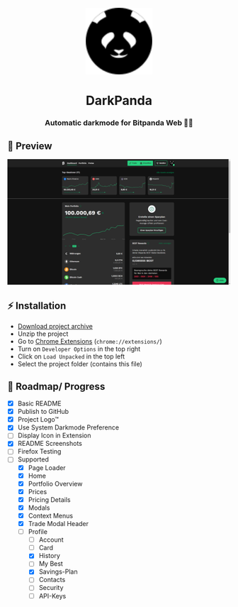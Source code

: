 <p align="center">
  <img height="150" src="./panda.svg">
  <h1 align="center">DarkPanda</h1>
  <h3 align="center">Automatic darkmode for Bitpanda Web 🐼🌑</h3>
</p>

## 👀 Preview
![Dashboard Sample Screenshot](./sample_screenshot.png)

## ⚡ Installation
- [Download project archive](https://github.com/philippdormann/bitpanda_darkmode/archive/refs/heads/main.zip)
- Unzip the project
- Go to [Chrome Extensions](chrome://extensions/) (`chrome://extensions/`)
- Turn on `Developer Options` in the top right
- Click on `Load Unpacked` in the top left
- Select the project folder (contains this file)

## 🏴 Roadmap/ Progress
- [x] Basic README
- [x] Publish to GitHub
- [x] Project Logo™
- [x] Use System Darkmode Preference
- [ ] Display Icon in Extension
- [x] README Screenshots
- [ ] Firefox Testing
- [ ] Supported
  - [x] Page Loader
  - [x] Home
  - [x] Portfolio Overview
  - [x] Prices
  - [x] Pricing Details
  - [x] Modals
  - [x] Context Menus
  - [x] Trade Modal Header
  - [ ] Profile
    - [ ] Account
    - [ ] Card
    - [x] History
    - [ ] My Best
    - [x] Savings-Plan
    - [ ] Contacts
    - [ ] Security
    - [ ] API-Keys